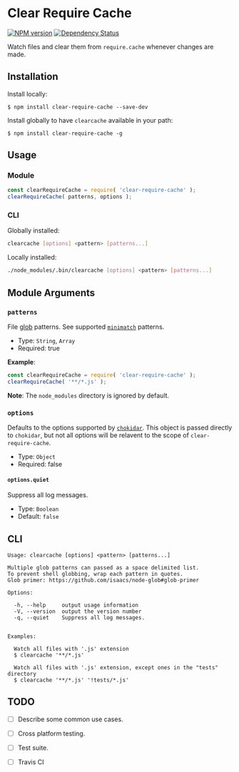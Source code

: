 # Clear Require Cache #

[![NPM version](https://badge.fury.io/js/clear-require-cache.svg)](https://www.npmjs.com/package/clear-require-cache) [![Dependency Status](https://david-dm.org/sapientnitrola/clear-require-cache.svg)](https://david-dm.org/sapientnitrola/clear-require-cache)

Watch files and clear them from `require.cache` whenever changes are made.



## Installation ##

Install locally:

    $ npm install clear-require-cache --save-dev

Install globally to have `clearcache` available in your path:

    $ npm install clear-require-cache -g



## Usage ##

### Module ###

```javascript
const clearRequireCache = require( 'clear-require-cache' );
clearRequireCache( patterns, options );
```

### CLI ###

Globally installed:

```sh
clearcache [options] <pattern> [patterns...]
```

Locally installed:

```sh
./node_modules/.bin/clearcache [options] <pattern> [patterns...]
```



## Module Arguments ##


### `patterns` ###

File [glob](https://github.com/isaacs/node-glob#glob-primer) patterns. See supported [`minimatch`](https://github.com/isaacs/minimatch#features) patterns.

  - Type: `String`, `Array`
  - Required: true

**Example**:

```javascript
const clearRequireCache = require( 'clear-require-cache' );
clearRequireCache( '**/*.js' );
```

**Note**: The `node_modules` directory is ignored by default.


### `options` ###

Defaults to the options supported by [`chokidar`](https://github.com/paulmillr/chokidar#api). This object is passed directly to `chokidar`, but not all options will be relavent to the scope of `clear-require-cache`.

  - Type: `Object`
  - Required: false


#### `options.quiet` ####

Suppress all log messages.

   - Type: `Boolean`
   - Default: `false`



## CLI ##


```text
Usage: clearcache [options] <pattern> [patterns...]

Multiple glob patterns can passed as a space delimited list.
To prevent shell globbing, wrap each pattern in quotes.
Glob primer: https://github.com/isaacs/node-glob#glob-primer

Options:

  -h, --help     output usage information
  -V, --version  output the version number
  -q, --quiet    Suppress all log messages.


Examples:

  Watch all files with '.js' extension
  $ clearcache '**/*.js'

  Watch all files with '.js' extension, except ones in the "tests" directory
  $ clearcache '**/*.js' '!tests/*.js'
```


## TODO ##

  - [ ] Describe some common use cases.
  - [ ] Cross platform testing.
  - [ ] Test suite.
  - [ ] Travis CI

